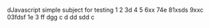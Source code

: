dJavascript simple subject for testing
1
2
3d
4
5
6xx
74e
81xsds
9xxc
03fdsf
1e
3
ff
dgg
c
d
dd
sdd
c
